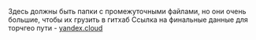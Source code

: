 Здесь должны быть папки с промежуточными файлами, но они очень большие, чтобы их грузить в гитхаб
Ссылка на финальные данные для торчгео пути - [yandex.cloud](https://disk.yandex.ru/d/qxnPZA8I6_z4uQ)